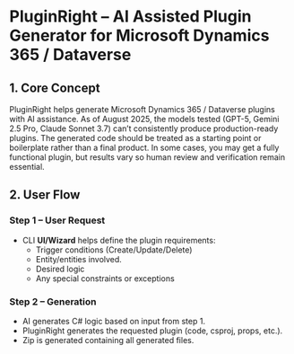 # PluginRight – AI Assisted Plugin Generator for Microsoft Dynamics 365 / Dataverse

## 1. Core Concept
PluginRight helps generate Microsoft Dynamics 365 / Dataverse plugins with AI assistance.
As of August 2025, the models tested (GPT-5, Gemini 2.5 Pro, Claude Sonnet 3.7) can’t
consistently produce production-ready plugins. The generated code should be treated as a
starting point or boilerplate rather than a final product. In some cases, you may get a
fully functional plugin, but results vary so human review and verification remain essential.

## 2. User Flow

### Step 1 – User Request
- CLI **UI/Wizard** helps define the plugin requirements:
  - Trigger conditions (Create/Update/Delete)
  - Entity/entities involved.
  - Desired logic
  - Any special constraints or exceptions

### Step 2 – Generation
- AI generates C# logic based on input from step 1.
- PluginRight generates the requested plugin (code, csproj, props, etc.).
- Zip is generated containing all generated files.